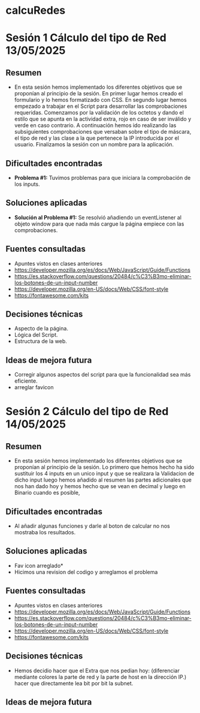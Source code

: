 # calcuRedes

# Sesión 1 Cálculo del tipo de Red 13/05/2025

## Resumen
- En esta sesión hemos implementado los diferentes objetivos que se proponían al principio de la sesión. En primer lugar hemos creado el formulario y lo hemos formatizado con CSS. En segundo lugar hemos empezado a trabajar en el Script para desarrollar las comprobaciones requeridas. Comenzamos por la validación de los octetos y dando el estilo que se apunta en la actividad extra, rojo en caso de ser inválido y verde en caso contrario. A continuación hemos ido realizando las subsiguientes comprobaciones que versaban sobre el tipo de máscara, el tipo de red y las clase a la que pertenece la IP introducida por el usuario. Finalizamos la sesión con un nombre para la aplicación.

## Dificultades encontradas
- **Problema #1:** Tuvimos problemas para que iniciara la comprobación de los inputs.

## Soluciones aplicadas
- **Solución al Problema #1:** Se resolvió añadiendo un eventListener al objeto window para que nada más cargue la página empiece con las comprobaciones.

## Fuentes consultadas
- Apuntes vistos en clases anteriores
- https://developer.mozilla.org/es/docs/Web/JavaScript/Guide/Functions
- https://es.stackoverflow.com/questions/20484/c%C3%B3mo-eliminar-los-botones-de-un-input-number
- https://developer.mozilla.org/en-US/docs/Web/CSS/font-style
- https://fontawesome.com/kits

## Decisiones técnicas
- Aspecto de la página.
- Lógica del Script.
- Estructura de la web.

## Ideas de mejora futura
- Corregir algunos aspectos del script para que la funcionalidad sea más eficiente.
- arreglar favicon

# Sesión 2 Cálculo del tipo de Red 14/05/2025

## Resumen
- En esta sesión hemos implementado los diferentes objetivos que se proponían al principio de la sesión. Lo primero que hemos hecho ha sido sustituir los 4 inputs en un unico input y que se realizara la Validacion de dicho input luego hemos añadido al resumen las partes adicionales que nos han dado hoy y hemos hecho que se vean en decimal y luego en Binario cuando es posible,

## Dificultades encontradas
- Al añadir algunas funciones y darle al boton de calcular no nos mostraba los resultados.

## Soluciones aplicadas
- Fav icon arreglado*
- Hicimos una revision del codigo y arreglamos el problema

## Fuentes consultadas
- Apuntes vistos en clases anteriores
- https://developer.mozilla.org/es/docs/Web/JavaScript/Guide/Functions
- https://es.stackoverflow.com/questions/20484/c%C3%B3mo-eliminar-los-botones-de-un-input-number
- https://developer.mozilla.org/en-US/docs/Web/CSS/font-style
- https://fontawesome.com/kits

## Decisiones técnicas
- Hemos decidio hacer que el Extra que nos pedian hoy: (diferenciar mediante colores la parte de red y la parte de host en la dirección IP.) hacer que directamente lea bit por bit la subnet.
## Ideas de mejora futura